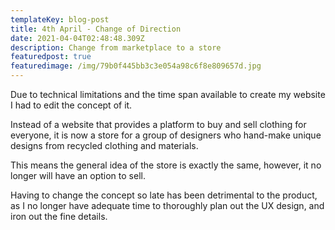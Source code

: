 ```yaml
---
templateKey: blog-post
title: 4th April - Change of Direction
date: 2021-04-04T02:48:48.309Z
description: Change from marketplace to a store
featuredpost: true
featuredimage: /img/79b0f445bb3c3e054a98c6f8e809657d.jpg
---
```

Due to technical limitations and the time span available to create my website I had to edit the concept of it.

Instead of a website that provides a platform to buy and sell clothing for everyone, it is now a store for a group of designers who hand-make unique designs from recycled clothing and materials.

This means the general idea of the store is exactly the same, however, it no longer will have an option to sell.

Having to change the concept so late has been detrimental to the product, as I no longer have adequate time to thoroughly plan out the UX design, and iron out the fine details.